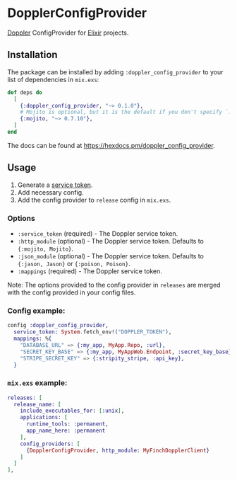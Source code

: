 # DopplerConfigProvider

[Doppler](https://doppler.com) ConfigProvider for [Elixir](https://elixir-lang.org/) projects.

## Installation

The package can be installed by adding `:doppler_config_provider` to your list of dependencies in `mix.exs`:

```elixir
def deps do
  [
    {:doppler_config_provider, "~> 0.1.0"},
    # Mojito is optional, but it is the default if you don't specify `:http_module` in options.
    {:mojito, "~> 0.7.10"},
  ]
end
```

The docs can be found at <https://hexdocs.pm/doppler_config_provider>.

## Usage

 1. Generate a [service token](https://docs.doppler.com/docs/enclave-service-tokens).
 2. Add necessary config.
 3. Add the config provider to `release` config in `mix.exs`.

### Options

 * `:service_token` (required) - The Doppler service token.
 * `:http_module` (optional) - The Doppler service token. Defaults to `{:mojito, Mojito}`.
 * `:json_module` (optional) - The Doppler service token. Defaults to `{:jason, Jason}` or `{:poison, Poison}`.
 * `:mappings` (required) - The Doppler service token.

Note: The options provided to the config provider in `releases` are merged with
the config provided in your config files.
### Config example:

```elixir
config :doppler_config_provider,
  service_token: System.fetch_env!("DOPPLER_TOKEN"),
  mappings: %{
    "DATABASE_URL" => {:my_app, MyApp.Repo, :url},
    "SECRET_KEY_BASE" => {:my_app, MyAppWeb.Endpoint, :secret_key_base},
    "STRIPE_SECRET_KEY" => {:stripity_stripe, :api_key},
  }
```

### `mix.exs` example:

```elixir
releases: [
  release_name: [
    include_executables_for: [:unix],
    applications: [
      runtime_tools: :permanent,
      app_name_here: :permanent
    ],
    config_providers: [
      {DopplerConfigProvider, http_module: MyFinchDopplerClient}
    ]
  ]
],
```

